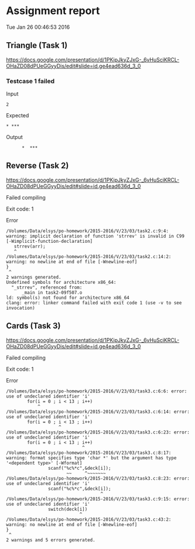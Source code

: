 # Assignment report
Tue Jan 26 00:46:53 2016
## Triangle (Task 1)
https://docs.google.com/presentation/d/1PKipJkyZJxG-_6vHuSciKRCL-OHaZD08dPUeGGyyDis/edit#slide=id.ge4ead636d_3_0

### Testcase 1 failed
Input
```
2
```


Expected
```
* ***
```


Output
```
      *  *** 
```

## Reverse (Task 2)
https://docs.google.com/presentation/d/1PKipJkyZJxG-_6vHuSciKRCL-OHaZD08dPUeGGyyDis/edit#slide=id.ge4ead636d_3_0

Failed compiling

Exit code: 1

Error
```
/Volumes/Data/elsys/po-homework/2015-2016/V/23/03/task2.c:9:4: warning: implicit declaration of function 'strrev' is invalid in C99 [-Wimplicit-function-declaration]
   strrev(arr);
   ^
/Volumes/Data/elsys/po-homework/2015-2016/V/23/03/task2.c:14:2: warning: no newline at end of file [-Wnewline-eof]
}
 ^
2 warnings generated.
Undefined symbols for architecture x86_64:
  "_strrev", referenced from:
      _main in task2-09f507.o
ld: symbol(s) not found for architecture x86_64
clang: error: linker command failed with exit code 1 (use -v to see invocation)

```


## Cards (Task 3)
https://docs.google.com/presentation/d/1PKipJkyZJxG-_6vHuSciKRCL-OHaZD08dPUeGGyyDis/edit#slide=id.ge4ead636d_3_0

Failed compiling

Exit code: 1

Error
```
/Volumes/Data/elsys/po-homework/2015-2016/V/23/03/task3.c:6:6: error: use of undeclared identifier 'i'
        for(i = 0 ; i < 13 ; i++)
            ^
/Volumes/Data/elsys/po-homework/2015-2016/V/23/03/task3.c:6:14: error: use of undeclared identifier 'i'
        for(i = 0 ; i < 13 ; i++)
                    ^
/Volumes/Data/elsys/po-homework/2015-2016/V/23/03/task3.c:6:23: error: use of undeclared identifier 'i'
        for(i = 0 ; i < 13 ; i++)
                             ^
/Volumes/Data/elsys/po-homework/2015-2016/V/23/03/task3.c:8:17: warning: format specifies type 'char *' but the argument has type '<dependent type>' [-Wformat]
                scanf("%c%*c",&deck[i]);
                       ~~     ^~~~~~~~
/Volumes/Data/elsys/po-homework/2015-2016/V/23/03/task3.c:8:23: error: use of undeclared identifier 'i'
                scanf("%c%*c",&deck[i]);
                                    ^
/Volumes/Data/elsys/po-homework/2015-2016/V/23/03/task3.c:9:15: error: use of undeclared identifier 'i'
                switch(deck[i])
                            ^
/Volumes/Data/elsys/po-homework/2015-2016/V/23/03/task3.c:43:2: warning: no newline at end of file [-Wnewline-eof]
}
 ^
2 warnings and 5 errors generated.

```



